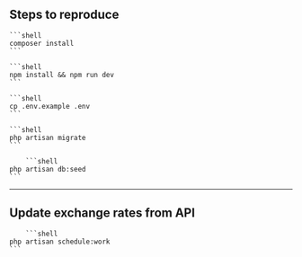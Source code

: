 ## Steps to reproduce
 
    ```shell
    composer install
    ```
    
    ```shell
    npm install && npm run dev
    ```

    ```shell
    cp .env.example .env
    ```

    ```shell
    php artisan migrate
    ```

        ```shell
    php artisan db:seed
    ```
---
## Update exchange rates from API

        ```shell
    php artisan schedule:work
    ```

